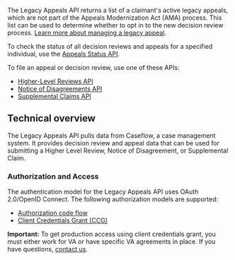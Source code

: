 The Legacy Appeals API returns a list of a claimant's active legacy appeals, which are not part of the Appeals Modernization Act (AMA) process. This list can be used to determine whether to opt in to the new decision review process. [Learn more about managing a legacy appeal](https://www.va.gov/decision-reviews/legacy-appeals/).

To check the status of all decision reviews and appeals for a specified individual, use the [Appeals Status API](/explore/api/appeals-status/docs).

To file an appeal or decision review, use one of these APIs:
* [Higher-Level Reviews API](/explore/api/higher-level-reviews/docs)
* [Notice of Disagreements API](/explore/api/notice-of-disagreements/docs)
* [Supplemental Claims API](/explore/api/supplemental-claims/docs)

## Technical overview
The Legacy Appeals API pulls data from Caseflow, a case management system. It provides decision review and appeal data that can be used for submitting a Higher Level Review, Notice of Disagreement, or Supplemental Claim.

### Authorization and Access
The authentication model for the Legacy Appeals API uses OAuth 2.0/OpenID Connect. The following authorization models are supported:
* [Authorization code flow](/explore/api/legacy-appeals/authorization-code)
* [Client Credentials Grant (CCG)](/explore/api/legacy-appeals/client-credentials)

**Important:** To get production access using client credentials grant, you must either work for VA or have specific VA agreements in place. If you have questions, [contact us](/support/contact-us).
